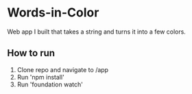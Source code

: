 # Words-in-Color
Web app I built that takes a string and turns it into a few colors.

## How to run
1. Clone repo and navigate to /app
2. Run 'npm install'
3. Run 'foundation watch'
